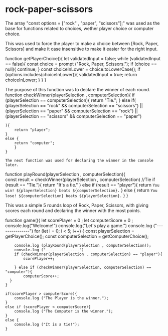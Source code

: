 # rock-paper-scissors
The array "const options = ["rock" , "paper", "scissors"];" was used as the base for functions related to choices, wether player choice or computer choice.


This was used to force the player to make a choice between [Rock, Paper, Scissors] and make it case insensitive to make it easier for the right input.

function getPlayerChoice(){
        let validatedInput = false;
        while (validatedInput == false){
            const choice = prompt ("Rock, Paper, Scissors.");
                if (choice == null){
                continue;
        }
        const choiceInLower = choice.toLowerCase();
        if (options.includes(choiceInLower)){
            validatedInput = true;
            return choiceInLower;
        }
    }
}

The purpose of this function was to declare the winner of each round. 
    function checkWinner(playerSelection , computerSelection){
    if (playerSelection == computerSelection){
        return "Tie.";
    }
    else if(
        (playerSelection == "rock" && computerSelection == "scissors") || 
        (playerSelection == "paper" && computerSelection == "rock") || 
        (playerSelection == "scissors" && computerSelection == "paper")
        
      
    ){
        return "player";
    }
    else {
        return "computer";
        }
    }

    The next function was used for declaring the winner in the console later.

function playRound(playerSelection , computerSelection){  
    const result = checkWinner(playerSelection , computerSelection)
    //Tie
    if (result == "Tie."){
        return "It's a tie."
    } else if (result == "player"){
        return `You win! ${playerSelection} beats ${computerSelection}.`
    } else {
    return `You lose! ${computerSelection} beats ${playerSelection}.`
    }
}


This was a simple 5 rounds loop of Rock, Paper, Scissors, with giving scores each round and declaring the winner with the most points. 

function game(){
    let scorePlayer = 0 ;
    let computerScore = 0 ;
    console.log("Welcome!")
    console.log("Let's play a game.")
    console.log ("---------------")
    for (let i = 0; i < 5; i++) {
        const playerSelection = getPlayerChoice();
        const computerSelection = getComputerChoice();
        
        console.log (playRound(playerSelection , computerSelection));
        console.log ("---------------")
        if (checkWinner(playerSelection , computerSelection) == "player"){
            scorePlayer++;

        } else if (checkWinner(playerSelection, computerSelection) == "computer"){
            computerScore++;
      }
    }
    
    if(scorePlayer > computerScore){
        console.log ("The Player is the winner.");
    } 
    else if (scorePlayer < computerScore){
        console.log ("The Computer is the winner.");
    } 
    else {
        console.log ("It is a tie!");
    }